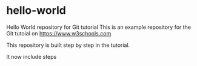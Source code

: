 # hello-world
Hello World repository for Git tutorial
This is an example repository for the Git tutoial on https://www.w3schools.com

This repository is built step by step in the tutorial.

It now include steps
